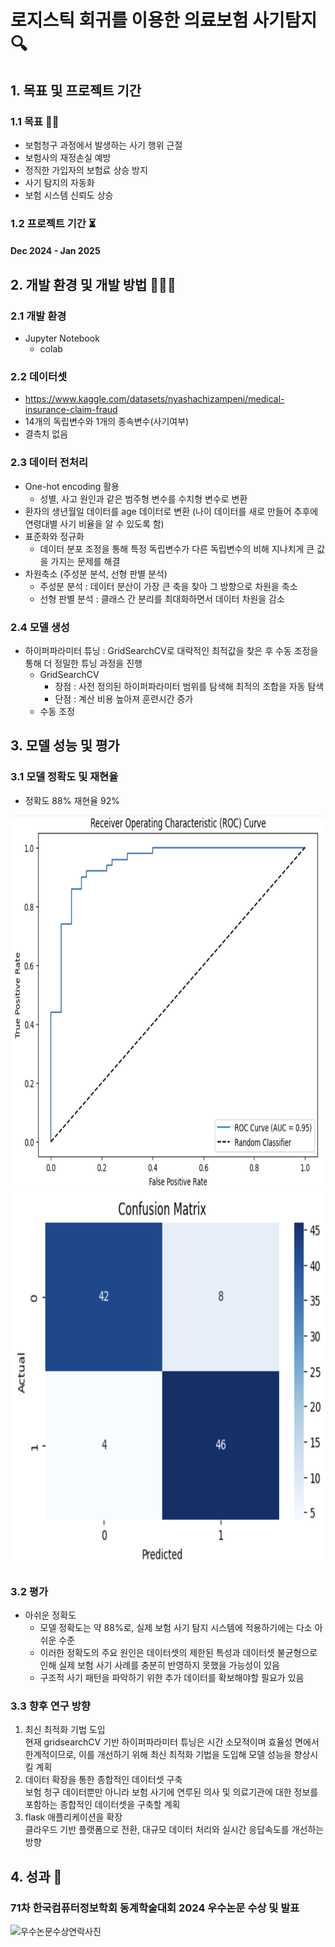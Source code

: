 # 로지스틱 회귀를 이용한 의료보험 사기탐지 🔍

## 1. 목표 및 프로젝트 기간 

### 1.1 목표 👍🏻
- 보험청구 과정에서 발생하는 사기 행위 근절 
- 보험사의 재정손실 예방 
- 정직한 가입자의 보험료 상승 방지 
- 사기 탐지의 자동화 
- 보험 시스템 신뢰도 상승

### 1.2 프로젝트 기간 ⏳
#### Dec 2024 - Jan 2025 

## 2. 개발 환경 및 개발 방법 👩🏻‍💻
### 2.1 개발 환경
- Jupyter Notebook 
  - colab

### 2.2 데이터셋 
- https://www.kaggle.com/datasets/nyashachizampeni/medical-insurance-claim-fraud
- 14개의 독립변수와 1개의 종속변수(사기여부)
- 결측치 없음

### 2.3 데이터 전처리
- One-hot encoding 활용
  - 성별, 사고 원인과 같은 범주형 변수를 수치형 변수로 변환
- 환자의 생년월일 데이터를 age 데이터로 변환 (나이 데이터를 새로 만들어 추후에 연령대별 사기 비율을 알 수 있도록 함)
- 표준화와 정규화
  - 데이터 분포 조정을 통해 특정 독립변수가 다른 독립변수의 비해 지나치게 큰 값을 가지는 문제를 해결 
- 차원축소 (주성분 분석, 선형 판별 분석)
  - 주성분 분석 : 데이터 분산이 가장 큰 축을 찾아 그 방향으로 차원을 축소
  - 선형 판별 분석 : 클래스 간 분리를 최대화하면서 데이터 차원을 감소

### 2.4 모델 생성 
- 하이퍼파라미터 튜닝 : GridSearchCV로 대략적인 최적값을 찾은 후 수동 조정을 통해 더 정밀한 튜닝 과정을 진행 
  - GridSearchCV
    - 장점 : 사전 정의된 하이퍼파라미터 범위를 탐색해 최적의 조합을 자동 탐색
    - 단점 : 계산 비용 높아져 훈련시간 증가
  - 수동 조정
 
## 3. 모델 성능 및 평가 
### 3.1 모델 정확도 및 재현율 
- 정확도 88% 재현율 92%
<img src="https://github.com/MrCaplan/Medical-Insurance-Fraud-Detection-Using-Logistic-Regression/blob/main/pictures/ROC%E1%84%8F%E1%85%A5%E1%84%87%E1%85%B3%E1%84%80%E1%85%B3%E1%84%85%E1%85%A2%E1%84%91%E1%85%B3.png" width="600" height="600"/>
<img src="https://github.com/MrCaplan/Medical-Insurance-Fraud-Detection-Using-Logistic-Regression/blob/main/pictures/confusion_matrix.png" width="600" height="600"/>

### 3.2 평가 
- 아쉬운 정확도
  - 모델 정확도는 약 88%로, 실제 보험 사기 탐지 시스템에 적용하기에는 다소 아쉬운 수준
  - 이러한 정확도의 주요 원인은 데이터셋의 제한된 특성과 데이터셋 불균형으로 인해 실제 보험 사기 사례를 충분히 반영하지 못했을 가능성이 있음
  - 구조적 사기 패턴을 파악하기 위한 추가 데이터를 확보해야할 필요가 있음

### 3.3 향후 연구 방향 

1. 최신 최적화 기법 도입
<br/> 현재 gridsearchCV 기반 하이퍼파라미터 튜닝은 시간 소모적이며 효율성 면에서 한계적이므로, 이를 개선하기 위해 최신 최적화 기법을 도입해 모델 성능을 향상시킬 계획
2. 데이터 확장을 통한 종합적인 데이터셋 구축
<br/> 보험 청구 데이터뿐만 아니라 보험 사기에 연루된 의사 및 의료기관에 대한 정보를 포함하는 종합적인 데이터셋을 구축할 계획
3. flask 애플리케이션을 확장
<br/> 클라우드 기반 플랫폼으로 전환, 대규모 데이터 처리와 실시간 응답속도를 개선하는 방향
    



## 4. 성과 📝
### 71차 한국컴퓨터정보학회 동계학술대회 2024 우수논문 수상 및 발표 
![우수논문수상연락사진](pictures/컴퓨터정보학회우수논문.png)

